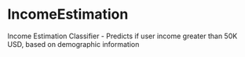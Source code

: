 # IncomeEstimation
Income Estimation Classifier - Predicts if user income greater than 50K USD, based on demographic information
